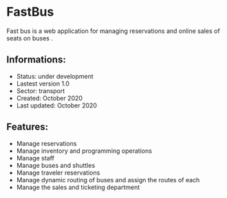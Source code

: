 # FastBus

Fast bus is a web application for managing reservations and online sales of seats on buses .

## Informations:
- Status: under development
- Lastest version 1.0
- Sector: transport
- Created: October 2020
- Last updated: October 2020
  
## Features:
- Manage reservations
- Manage inventory and programming operations
- Manage staff
- Manage buses and shuttles
- Manage traveler reservations
- Manage dynamic routing of buses and assign the routes of each
- Manage the sales and ticketing department
